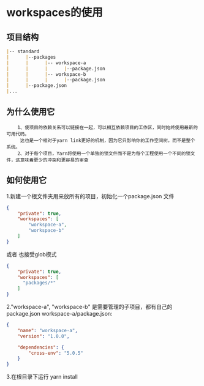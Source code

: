 # workspaces的使用
## 项目结构
```markdown
|-- standard
|      |--packages
|      |      |-- workspace-a
|      |      |      |--package.json
|      |      |-- workspace-b
|      |      |      |--package.json
|      |--package.json
|...
```
## 为什么使用它
```
    1、使项目的依赖关系可以链接在一起，可以相互依赖项目的工作区，同时始终使用最新的可用代码。
     这也是一个相对于yarn link更好的机制，因为它只影响你的工作空间树，而不是整个系统。
    2、对于每个项目，Yarn将使用一个单独的锁文件而不是为每个工程使用一个不同的锁文件，这意味着更少的冲突和更容易的审查
```
## 如何使用它
1.新建一个根文件夹用来放所有的项目，初始化一个package.json 文件
```json
{
    "private": true,
    "workspaces": [
        "workspace-a",
        "workspace-b"
    ]
}
```
或者 也接受glob模式

```json
{
    "private": true,
    "workspaces": [
      "packages/*"
    ]
}
```
2."workspace-a", "workspace-b" 是需要管理的子项目，都有自己的 package.json
workspace-a/package.json:
```json
{
    "name": "workspace-a",
    "version": "1.0.0",

    "dependencies": {
        "cross-env": "5.0.5"
    }
}
```
3.在根目录下运行 yarn install

